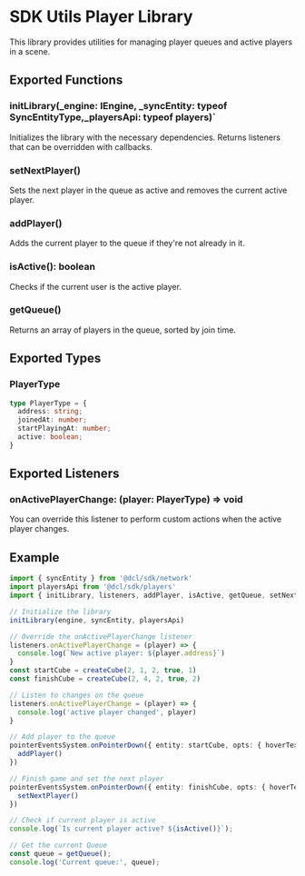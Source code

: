 # SDK Utils Player Library

This library provides utilities for managing player queues and active players in a scene.

## Exported Functions

### initLibrary(_engine: IEngine, _syncEntity: typeof SyncEntityType,_playersApi: typeof players)`

Initializes the library with the necessary dependencies. Returns listeners that can be overridden with callbacks.

### setNextPlayer()

Sets the next player in the queue as active and removes the current active player.

### addPlayer()

Adds the current player to the queue if they're not already in it.

### isActive(): boolean

Checks if the current user is the active player.

### getQueue()

Returns an array of players in the queue, sorted by join time.

## Exported Types

### PlayerType

```typescript
type PlayerType = {
  address: string;
  joinedAt: number;
  startPlayingAt: number;
  active: boolean;
}
```

## Exported Listeners
### onActivePlayerChange: (player: PlayerType) => void

You can override this listener to perform custom actions when the active player changes.

## Example
```typescript
import { syncEntity } from '@dcl/sdk/network'
import playersApi from '@dcl/sdk/players'
import { initLibrary, listeners, addPlayer, isActive, getQueue, setNextPlayer } from './sdk-utils-player'

// Initialize the library
initLibrary(engine, syncEntity, playersApi)

// Override the onActivePlayerChange listener
listeners.onActivePlayerChange = (player) => {
  console.log(`New active player: ${player.address}`)
}
const startCube = createCube(2, 1, 2, true, 1)
const finishCube = createCube(2, 4, 2, true, 2)

// Listen to changes on the queue
listeners.onActivePlayerChange = (player) => {
  console.log('active player changed', player)
}

// Add player to the queue
pointerEventsSystem.onPointerDown({ entity: startCube, opts: { hoverText: 'Start game' } }, () => {
  addPlayer()
})

// Finish game and set the next player
pointerEventsSystem.onPointerDown({ entity: finishCube, opts: { hoverText: 'Finish game'} }, () => {
  setNextPlayer()
})

// Check if current player is active
console.log(`Is current player active? ${isActive()}`);

// Get the current Queue
const queue = getQueue();
console.log('Current queue:', queue);
```